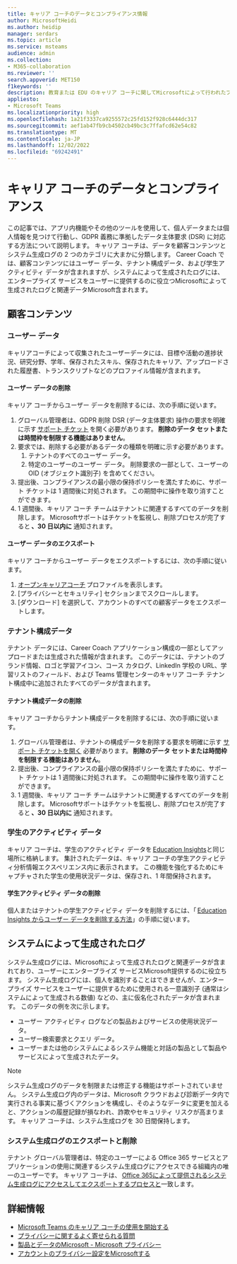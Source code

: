 ```yaml
---
title: キャリア コーチのデータとコンプライアンス情報
author: MicrosoftHeidi
ms.author: heidip
manager: serdars
ms.topic: article
ms.service: msteams
audience: admin
ms.collection:
- M365-collaboration
ms.reviewer: ''
search.appverid: MET150
f1keywords: ''
description: 教育または EDU のキャリア コーチに関してMicrosoftによって行われたプライバシー、コンプライアンス、および purview 対策について説明します。
appliesto:
- Microsoft Teams
ms.localizationpriority: high
ms.openlocfilehash: 1a21f3337ca9255572c25fd152f928c6444dc317
ms.sourcegitcommit: aef1ab47fb9cb4502cb49bc3c7ffafcd62e54c82
ms.translationtype: MT
ms.contentlocale: ja-JP
ms.lasthandoff: 12/02/2022
ms.locfileid: "69242491"
---
```

# <a name="career-coach-data-and-compliance"></a>キャリア コーチのデータとコンプライアンス

この記事では、アプリ内機能やその他のツールを使用して、個人データまたは個人情報を見つけて行動し、GDPR 義務に準拠したデータ主体要求 (DSR) に対応する方法について説明します。 キャリア コーチは、データを顧客コンテンツとシステム生成ログの 2 つのカテゴリに大まかに分類します。 Career Coach では、顧客コンテンツにはユーザー データ、テナント構成データ、および学生アクティビティ データが含まれますが、システムによって生成されたログには、エンタープライズ サービスをユーザーに提供するのに役立つMicrosoftによって生成されたログと関連データMicrosoft含まれます。

## <a name="customer-content"></a>顧客コンテンツ

### <a name="user-data"></a>ユーザー データ

キャリアコーチによって収集されたユーザーデータには、目標や活動の進捗状況、研究分野、学年、保存されたスキル、保存されたキャリア、アップロードされた履歴書、トランスクリプトなどのプロファイル情報が含まれます。

#### <a name="deleting-user-data"></a>ユーザー データの削除

キャリア コーチからユーザー データを削除するには、次の手順に従います。

1. グローバル管理者は、GDPR 削除 DSR (データ主体要求) 操作の要求を明確に示す [サポート チケット](https://edusupport.microsoft.com/support?product_id=career_coach) を開く必要があります。 **削除のデータ セットまたは時間枠を制限する機能はありません**。
2. 要求では、削除する必要があるデータの種類を明確に示す必要があります。
    1. テナントのすべてのユーザー データ。
    2. 特定のユーザーのユーザー データ。 削除要求の一部として、ユーザーの OID (オブジェクト識別子) を含めてください。
3. 提出後、コンプライアンスの最小限の保持ポリシーを満たすために、サポート チケットは 1 週間後に対処されます。 この期間中に操作を取り消すことができます。
4. 1 週間後、キャリア コーチ チームはテナントに関連するすべてのデータを削除します。 Microsoftサポートはチケットを監視し、削除プロセスが完了すると **、30 日以内に** 通知されます。

#### <a name="exporting-user-data"></a>ユーザー データのエクスポート

キャリア コーチからユーザー データをエクスポートするには、次の手順に従います。

1. [オープンキャリアコーチ](https://aka.ms/Career_Coach_App) プロファイルを表示します。
1. [プライバシーとセキュリティ] セクションまでスクロールします。
1. [ダウンロード] を選択して、アカウントのすべての顧客データをエクスポートします。

### <a name="tenant-configuration-data"></a>テナント構成データ

テナント データには、Career Coach アプリケーション構成の一部としてアップロードまたは生成された情報が含まれます。 このデータには、テナントのブランド情報、ロゴと学習アイコン、コース カタログ、LinkedIn 学校の URL、学習リストのフィールド、および Teams 管理センターのキャリア コーチ テナント構成中に追加されたすべてのデータが含まれます。

#### <a name="deleting-tenant-configuration-data"></a>テナント構成データの削除

キャリア コーチからテナント構成データを削除するには、次の手順に従います。

1. グローバル管理者は、テナントの構成データを削除する要求を明確に示す [サポート チケットを開く](https://edusupport.microsoft.com/support?product_id=career_coach) 必要があります。 **削除のデータ セットまたは時間枠を制限する機能はありません**。
1. 提出後、コンプライアンスの最小限の保持ポリシーを満たすために、サポート チケットは 1 週間後に対処されます。 この期間中に操作を取り消すことができます。
1. 1 週間後、キャリア コーチ チームはテナントに関連するすべてのデータを削除します。 Microsoftサポートはチケットを監視し、削除プロセスが完了すると **、30 日以内に** 通知されます。

### <a name="student-activity-data"></a>学生のアクティビティ データ

キャリア コーチは、学生のアクティビティ データを [Education Insights](class-insights.md)と同じ場所に格納します。 集計されたデータは、キャリア コーチの学生アクティビティ分析情報エクスペリエンス内に表示されます。 この機能を強化するためにキャプチャされた学生の使用状況データは、保存され、1 年間保持されます。

#### <a name="deleting-student-activity-data"></a>学生アクティビティ データの削除

個人またはテナントの学生アクティビティ データを削除するには、「 [Education Insights からユーザー データを削除する方法](class-insights.md#how-to-delete-user-data-from-education-insights)」の手順に従います。

## <a name="system-generated-logs"></a>システムによって生成されたログ

システム生成ログには、Microsoftによって生成されたログと関連データが含まれており、ユーザーにエンタープライズ サービスMicrosoft提供するのに役立ちます。 システム生成ログには、個人を識別することはできませんが、エンタープライズ サービスをユーザーに提供するために使用される一意識別子 (通常はシステムによって生成される数値) などの、主に仮名化されたデータが含まれます。 このデータの例を次に示します。

- ユーザー アクティビティ ログなどの製品およびサービスの使用状況データ。
- ユーザー検索要求とクエリ データ。
- ユーザーまたは他のシステムによるシステム機能と対話の製品として製品やサービスによって生成されたデータ。

> [!NOTE]
> システム生成ログのデータを制限または修正する機能はサポートされていません。 システム生成ログ内のデータは、Microsoft クラウドおよび診断データ内で実行される事実に基づくアクションを構成し、そのようなデータに変更を加えると、アクションの履歴記録が損なわれ、詐欺やセキュリティ リスクが高まります。 キャリア コーチは、システム生成ログを 30 日間保持します。

### <a name="exporting-and-deleting-system-generated-logs"></a>システム生成ログのエクスポートと削除

テナント グローバル管理者は、特定のユーザーによる Office 365 サービスとアプリケーションの使用に関連するシステム生成ログにアクセスできる組織内の唯一のユーザーです。 キャリア コーチは、 [Office 365によって提供されるシステム生成ログにアクセスしてエクスポートするプロセスと](/compliance/regulatory/gdpr-dsr-Office365#accessing-and-exporting-system-generated-logs)一致します。

## <a name="more-information"></a>詳細情報

- [Microsoft Teams のキャリア コーチの使用を開始する](career-coach.md)
- [プライバシーに関するよく寄せられる質問](https://privacy.microsoft.com/faq)
- [製品とデータのMicrosoft - Microsoft プライバシー](https://privacy.microsoft.com/privacy-in-our-products)
- [アカウントのプライバシー設定をMicrosoftする](https://account.microsoft.com/account/privacy?refd=privacy.microsoft.com&ru=https%3A%2F%2Faccount.microsoft.com%2Fprivacy%2F%3Frefd%3Dprivacy.microsoft.com&destrt=privacy-dashboard)
